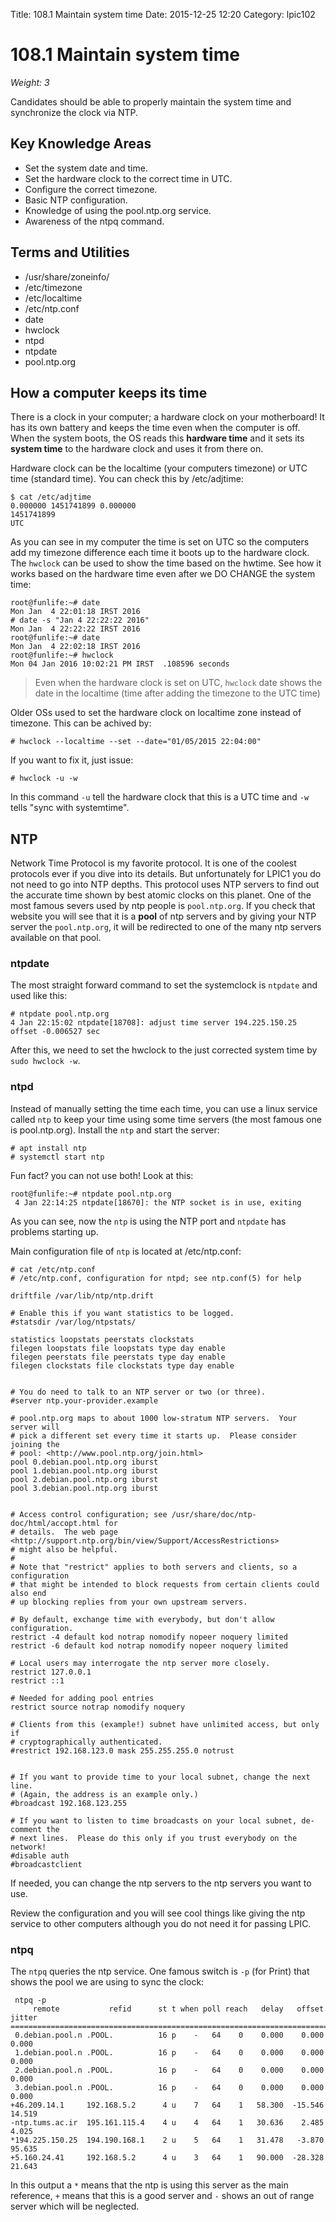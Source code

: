 Title: 108.1 Maintain system time
Date: 2015-12-25 12:20
Category: lpic102


# 108.1 Maintain system time
*Weight: 3*

Candidates should be able to properly maintain the system time and synchronize the clock via NTP.

## Key Knowledge Areas
- Set the system date and time.
- Set the hardware clock to the correct time in UTC.
- Configure the correct timezone.
- Basic NTP configuration.
- Knowledge of using the pool.ntp.org service.
- Awareness of the ntpq command.

## Terms and Utilities
- /usr/share/zoneinfo/
- /etc/timezone
- /etc/localtime
- /etc/ntp.conf
- date
- hwclock
- ntpd
- ntpdate
- pool.ntp.org

## How a computer keeps its time
There is a clock in your computer; a hardware clock on your motherboard! It has its own battery and keeps the time even when the computer is off. When the system boots, the OS reads this **hardware time** and it sets its **system time** to the hardware clock and uses it from there on.

Hardware clock can be the localtime (your computers timezone) or UTC time (standard time). You can check this by /etc/adjtime:

````
$ cat /etc/adjtime
0.000000 1451741899 0.000000
1451741899
UTC
````

As you can see in my computer the time is set on UTC so the computers add my timezone difference each time it boots up to the hardware clock. The `hwclock` can be used to show the time based on the hwtime. See how it works based on the hardware time even after we DO CHANGE the system time:

````
root@funlife:~# date
Mon Jan  4 22:01:18 IRST 2016
# date -s "Jan 4 22:22:22 2016"
Mon Jan  4 22:22:22 IRST 2016
root@funlife:~# date
Mon Jan  4 22:02:18 IRST 2016
root@funlife:~# hwclock
Mon 04 Jan 2016 10:02:21 PM IRST  .108596 seconds
````

> Even when the hardware clock is set on UTC, `hwclock` date shows the date in the localtime (time after adding the timezone to the UTC time)

Older OSs used to set the hardware clock on localtime zone instead of timezone. This can be achived by:

````
# hwclock --localtime --set --date="01/05/2015 22:04:00"
````

If you want to fix it, just issue:

````
# hwclock -u -w
````

In this command `-u` tell the hardware clock that this is a UTC time and `-w` tells "sync with systemtime".

## NTP
Network Time Protocol is my favorite protocol. It is one of the coolest protocols ever if you dive into its details. But unfortunately for LPIC1 you do not need to go into NTP depths. This protocol uses NTP servers to find out the accurate time shown by best atomic clocks on this planet. One of the most famous severs used by ntp people is `pool.ntp.org`. If you check that website you will see that it is a **pool** of ntp servers and by giving your NTP server the `pool.ntp.org`, it will be redirected to one of the many ntp servers available on that pool.

### ntpdate
The most straight forward command to set the systemclock is `ntpdate` and used like this:

````
# ntpdate pool.ntp.org
4 Jan 22:15:02 ntpdate[18708]: adjust time server 194.225.150.25 offset -0.006527 sec

````

After this, we need to set the hwclock to the just corrected system time by `sudo hwclock -w`.

### ntpd
Instead of manually setting the time each time, you can use a linux service called `ntp` to keep your time using some time servers (the most famous one is pool.ntp.org). Install the `ntp` and start the server:

````
# apt install ntp
# systemctl start ntp
````

Fun fact? you can not use both! Look at this:

````
root@funlife:~# ntpdate pool.ntp.org
 4 Jan 22:14:25 ntpdate[18670]: the NTP socket is in use, exiting
````

As you can see, now the `ntp` is using the NTP port and `ntpdate` has problems starting up.

Main configuration file of `ntp` is located at /etc/ntp.conf:

````
# cat /etc/ntp.conf
# /etc/ntp.conf, configuration for ntpd; see ntp.conf(5) for help

driftfile /var/lib/ntp/ntp.drift

# Enable this if you want statistics to be logged.
#statsdir /var/log/ntpstats/

statistics loopstats peerstats clockstats
filegen loopstats file loopstats type day enable
filegen peerstats file peerstats type day enable
filegen clockstats file clockstats type day enable


# You do need to talk to an NTP server or two (or three).
#server ntp.your-provider.example

# pool.ntp.org maps to about 1000 low-stratum NTP servers.  Your server will
# pick a different set every time it starts up.  Please consider joining the
# pool: <http://www.pool.ntp.org/join.html>
pool 0.debian.pool.ntp.org iburst
pool 1.debian.pool.ntp.org iburst
pool 2.debian.pool.ntp.org iburst
pool 3.debian.pool.ntp.org iburst


# Access control configuration; see /usr/share/doc/ntp-doc/html/accopt.html for
# details.  The web page <http://support.ntp.org/bin/view/Support/AccessRestrictions>
# might also be helpful.
#
# Note that "restrict" applies to both servers and clients, so a configuration
# that might be intended to block requests from certain clients could also end
# up blocking replies from your own upstream servers.

# By default, exchange time with everybody, but don't allow configuration.
restrict -4 default kod notrap nomodify nopeer noquery limited
restrict -6 default kod notrap nomodify nopeer noquery limited

# Local users may interrogate the ntp server more closely.
restrict 127.0.0.1
restrict ::1

# Needed for adding pool entries
restrict source notrap nomodify noquery

# Clients from this (example!) subnet have unlimited access, but only if
# cryptographically authenticated.
#restrict 192.168.123.0 mask 255.255.255.0 notrust


# If you want to provide time to your local subnet, change the next line.
# (Again, the address is an example only.)
#broadcast 192.168.123.255

# If you want to listen to time broadcasts on your local subnet, de-comment the
# next lines.  Please do this only if you trust everybody on the network!
#disable auth
#broadcastclient
````

If needed, you can change the ntp servers to the ntp servers you want to use.

Review the configuration and you will see cool things like giving the ntp service to other computers although you do not need it for passing LPIC.

### ntpq
The `ntpq` queries the ntp service. One famous switch is `-p` (for Print) that shows the pool we are using to sync the clock:

````
 ntpq -p
     remote           refid      st t when poll reach   delay   offset  jitter
==============================================================================
 0.debian.pool.n .POOL.          16 p    -   64    0    0.000    0.000   0.000
 1.debian.pool.n .POOL.          16 p    -   64    0    0.000    0.000   0.000
 2.debian.pool.n .POOL.          16 p    -   64    0    0.000    0.000   0.000
 3.debian.pool.n .POOL.          16 p    -   64    0    0.000    0.000   0.000
+46.209.14.1     192.168.5.2      4 u    7   64    1   58.300  -15.546  14.519
-ntp.tums.ac.ir  195.161.115.4    4 u    4   64    1   30.636    2.485   4.025
*194.225.150.25  194.190.168.1    2 u    5   64    1   31.478   -3.870  95.635
+5.160.24.41     192.168.5.2      4 u    3   64    1   90.000  -28.328  21.643
````

In this output a `*` means that the ntp is using this server as the main reference, `+` means that this is a good server and `-` shows an out of range server which will be neglected.
